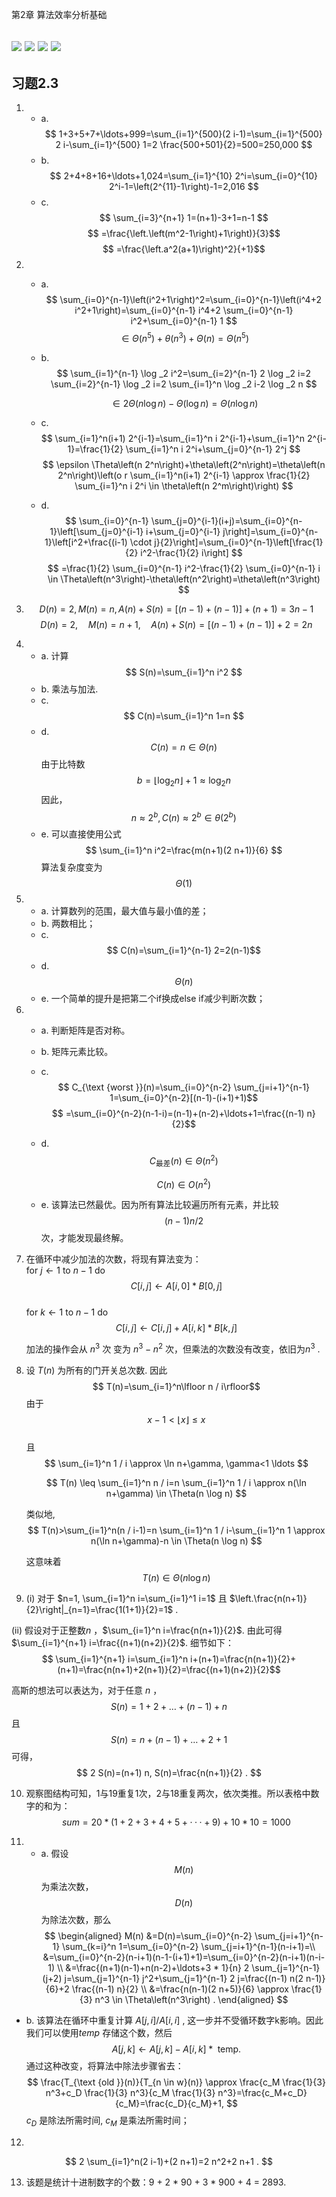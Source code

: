 第2章 算法效率分析基础


![](asset/ch02-3-1.png)
![](asset/ch02-3-2.png)
![](asset/ch02-3-3.png)
![](asset/ch02-3-4.png)
---
## 习题2.3

1. - a. 
      $$ 
      1+3+5+7+\ldots+999=\sum_{i=1}^{500}(2 i-1)=\sum_{i=1}^{500} 2 i-\sum_{i=1}^{500} 1=2 \frac{500+501}{2}=500=250,000
      $$
   - b. 
    $$
      2+4+8+16+\ldots+1,024=\sum_{i=1}^{10} 2^i=\sum_{i=0}^{10} 2^i-1=\left(2^{11}-1\right)-1=2,016
      $$ 
   - c. 
      $$
       \sum_{i=3}^{n+1} 1=(n+1)-3+1=n-1
       $$
      $$ =\frac{\left.\left(m^2-1\right)+1\right)}{3}$$
      $$ =\frac{\left.a^2(a+1)\right)^2}{+1}$$
2. - a. 
      $$ \sum_{i=0}^{n-1}\left(i^2+1\right)^2=\sum_{i=0}^{n-1}\left(i^4+2 i^2+1\right)=\sum_{i=0}^{n-1} i^4+2 \sum_{i=0}^{n-1} i^2+\sum_{i=0}^{n-1} 1 $$ 
      $$ \in \Theta\left(n^5\right)+\theta\left(n^3\right)+\Theta(n)=\Theta\left(n^5\right)$$  

   - b. 
      $$ \sum_{i=1}^{n-1} \log _2 i^2=\sum_{i=2}^{n-1} 2 \log _2 i=2 \sum_{i=2}^{n-1} \log _2 i=2 \sum_{i=1}^n \log _2 i-2 \log _2 n
      $$

      $$ \in 2 \Theta(n \log n)-\Theta(\log n)=\Theta(n \log n)
      $$ 
   - c. 
      $$ \sum_{i=1}^n(i+1) 2^{i-1}=\sum_{i=1}^n i 2^{i-1}+\sum_{i=1}^n 2^{i-1}=\frac{1}{2} \sum_{i=1}^n i 2^i+\sum_{j=0}^{n-1} 2^j
      $$ 
      $$ \epsilon \Theta\left(n 2^n\right)+\theta\left(2^n\right)=\theta\left(n 2^n\right)\left(o r \sum_{i=1}^n(i+1) 2^{i-1} \approx \frac{1}{2} \sum_{i=1}^n i 2^i \in \theta\left(n 2^m\right)\right)
      $$
   - d. 
     $$ \sum_{i=0}^{n-1} \sum_{j=0}^{i-1}(i+j)=\sum_{i=0}^{n-1}\left[\sum_{j=0}^{i-1} i+\sum_{j=0}^{i-1} j\right]=\sum_{i=0}^{n-1}\left[i^2+\frac{(i-1) \cdot j}{2}\right]=\sum_{i=0}^{n-1}\left[\frac{1}{2} i^2-\frac{1}{2} i\right]
     $$ 
      $$ =\frac{1}{2} \sum_{i=0}^{n-1} i^2-\frac{1}{2} \sum_{i=0}^{n-1} i \in \Theta\left(n^3\right)-\theta\left(n^2\right)=\theta\left(n^3\right)
      $$

3.  
   $$
    D(n)=2, M(n)=n, A(n)+S(n)=[(n-1)+(n-1)]+(n+1)=3 n-1
    $$ 
   $$
    D(n)=2, \quad M(n)=n+1, \quad A(n)+S(n)= [(n-1)+(n-1)]+2=2 n
    $$

4. - a. 计算
      $$
         S(n)=\sum_{i=1}^n i^2 $$
   - b. 乘法与加法.
   - c. 
      $$
          C(n)=\sum_{i=1}^n 1=n 
         $$ 
   - d. 
      $$ C(n)=n \in \Theta(n)
      $$
      由于比特数 
      $$ b=\left\lfloor\log _2 n\right\rfloor+1 \approx \log _2 n
         $$ 
   因此，
      $$
      n \approx 2^b, C(n) \approx 2^b \in \theta\left(2^b\right)$$
   - e. 可以直接使用公式 
      $$
      \sum_{i=1}^n i^2=\frac{m(n+1)(2 n+1)}{6}
      $$
      算法复杂度变为 
      $$ \Theta(1)$$ 
      

5. - a. 计算数列的范围，最大值与最小值的差；
   - b. 两数相比；
   - c. 
      $$
         C(n)=\sum_{i=1}^{n-1} 2=2(n-1)$$ 
   - d. 
      $$ \Theta(n)$$ 
   - e. 一个简单的提升是把第二个if换成else if减少判断次数；


6. - a. 判断矩阵是否对称。
   - b. 矩阵元素比较。
   - c. 
      $$
       C_{\text {worst }}(n)=\sum_{i=0}^{n-2} \sum_{j=i+1}^{n-1} 1=\sum_{i=0}^{n-2}[(n-1)-(i+1)+1)$$ 
      $$
      =\sum_{i=0}^{n-2}(n-1-i)=(n-1)+(n-2)+\ldots+1=\frac{(n-1) n}{2}$$ 
   - d. 
      $$
      C_{\text {最差}}(n) \in \Theta(n^2)
      $$
         
      $$
   C(n) \in O\left(n^2\right)
      $$ 
   - e. 该算法已然最优。因为所有算法比较遍历所有元素，并比较 $$ (n-1) n / 2$$  次，才能发现最终解。

7. 在循环中减少加法的次数，将现有算法变为：\
   for $j \leftarrow 1$  to $n-1$  do 
   $$ C[i, j] \leftarrow A[i, 0] * B[0, j]$$  
   for $k \leftarrow 1$  to $n-1$  do 
   $$  C[i, j] \leftarrow C[i, j]+A[i, k] * B[k, j] $$ 

   加法的操作会从 $n^3$  次 变为 $n^3-n^2$ 次，但乘法的次数没有改变，依旧为$n^3$ . 

8. 设 $T(n)$ 为所有的门开关总次数. 因此
 $$ T(n)=\sum_{i=1}^n\lfloor n / i\rfloor$$ 
   由于 
   $$
      x-1<\lfloor x\rfloor \leq x
   $$  
   且 
   $$ \sum_{i=1}^n 1 / i \approx \ln n+\gamma, \gamma<1 \ldots
   $$ 

   $$ 
   T(n) \leq \sum_{i=1}^n n / i=n \sum_{i=1}^n 1 / i \approx n(\ln n+\gamma) \in \Theta(n \log n)
   $$ 

   类似地,
   $$ 
   T(n)>\sum_{i=1}^n(n / i-1)=n \sum_{i=1}^n 1 / i-\sum_{i=1}^n 1 \approx n(\ln n+\gamma)-n \in \Theta(n \log n)
   $$ 

   这意味着 
   $$
   T(n) \in \Theta(n \log n)
   $$


1. (i) 对于 $n=1, \sum_{i=1}^n i=\sum_{i=1}^1 i=1$  且 $\left.\frac{n(n+1)}{2}\right|_{n=1}=\frac{1(1+1)}{2}=1$ .

(ii) 假设对于正整数$n$ ，$\sum_{i=1}^n i=\frac{n(n+1)}{2}$.
由此可得 $\sum_{i=1}^{n+1} i=\frac{(n+1)(n+2)}{2}$. 细节如下：
$$
\sum_{i=1}^{n+1} i=\sum_{i=1}^n i+(n+1)=\frac{n(n+1)}{2}+(n+1)=\frac{n(n+1)+2(n+1)}{2}=\frac{(n+1)(n+2)}{2}$$

高斯的想法可以表达为，对于任意 $n$  ，
$$ 
S(n)=1+2+\ldots+(n-1)+n
$$ 
且
$$ 
S(n)=n+(n-1)+\ldots+2+1
$$ 
可得，
$$ 
2 S(n)=(n+1) n,  S(n)=\frac{n(n+1)}{2} .
$$ 

10. 观察图结构可知，1与19重复1次，2与18重复两次，依次类推。所以表格中数字的和为：
    $$ sum = 20 * (1 + 2 + 3 + 4 + 5 + ···+ 9) + 10 * 10 = 1000$$  

11.  - a. 假设 $$ M(n)$$ 为乘法次数， $$ D(n)$$  为除法次数，那么
   $$ 
   \begin{aligned}
   M(n) &=D(n)=\sum_{i=0}^{n-2} \sum_{j=i+1}^{n-1} \sum_{k=i}^n 1=\sum_{i=0}^{n-2} \sum_{j=i+1}^{n-1}(n-i+1)=\\
   &=\sum_{i=0}^{n-2}(n-i+1)(n-1-(i+1)+1)=\sum_{i=0}^{n-2}(n-i+1)(n-i-1) \\
   &=\frac{(n+1)(n-1)+n(n-2)+\ldots+3 * 1}{n} 2 \sum_{j=1}^{n-1}(j+2) j=\sum_{j=1}^{n-1} j^2+\sum_{j=1}^{n-1} 2 j=\frac{(n-1) n(2 n-1)}{6}+2 \frac{(n-1) n}{2} \\
   &=\frac{n(n-1)(2 n+5)}{6} \approx \frac{1}{3} n^3 \in \Theta\left(n^3\right) .
   \end{aligned}
   $$ 

   - b. 该算法在循环中重复计算 $A[j, i] / A[i, i]$ , 这一步并不受循环数字k影响。因此我们可以使用$temp$ 存储这个数，然后
   $$ 
   A[j, k] \leftarrow A[j, k]-A[i, k] * \text { temp. }
   $$ 
   通过这种改变，将算法中除法步骤省去：
   $$ 
   \frac{T_{\text {old }}(n)}{T_{n \in w}(n)} \approx \frac{c_M \frac{1}{3} n^3+c_D \frac{1}{3} n^3}{c_M \frac{1}{3} n^3}=\frac{c_M+c_D}{c_M}=\frac{c_D}{c_M}+1,
   $$ 
   $c_D$  是除法所需时间, $c_M$  是乘法所需时间；

12. 
$$ 
2 \sum_{i=1}^n(2 i-1)+(2 n+1)=2 n^2+2 n+1 .
$$ 

13. 该题是统计十进制数字的个数：9 + 2 * 90 + 3 * 900 + 4 = 2893.

